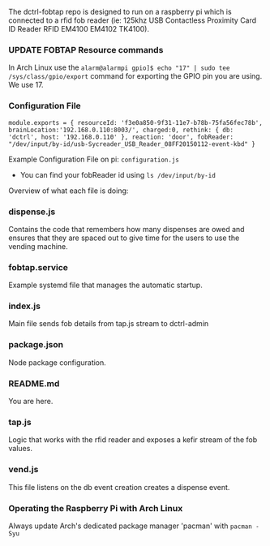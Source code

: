 The dctrl-fobtap repo is designed to run on a raspberry pi which is connected to a rfid fob reader
(ie: 125khz USB Contactless Proximity Card ID Reader RFID EM4100 EM4102 TK4100).

### UPDATE FOBTAP Resource commands

In Arch Linux use the `alarm@alarmpi gpio]$ echo "17" | sudo tee /sys/class/gpio/export` command for exporting the GPIO pin you are using. We use 17.

### Configuration File
`module.exports = {
        resourceId: 'f3e0a850-9f31-11e7-b78b-75fa56fec78b',
        brainLocation:'192.168.0.110:8003/',
        charged:0,
        rethink: {
                db: 'dctrl',
                host: '192.168.0.110'
        },
        reaction: 'door',
        fobReader: "/dev/input/by-id/usb-Sycreader_USB_Reader_08FF20150112-event-kbd"
}`

Example Configuration File on pi: `configuration.js`
- You can find your fobReader id using `ls /dev/input/by-id`




Overview of what each file is doing:

### dispense.js
Contains the code that remembers how many dispenses are owed and ensures that they are spaced out to give time for the users to use the vending machine.

### fobtap.service
Example systemd file that manages the automatic startup.

### index.js
Main file sends fob details from tap.js stream to dctrl-admin

### package.json
Node package configuration.

### README.md
You are here.

### tap.js
Logic that works with the rfid reader and exposes a kefir stream of the fob values.

### vend.js
This file listens on the db event creation creates a dispense event.

### Operating the Raspberry Pi with Arch Linux
Always update Arch's dedicated package manager 'pacman' with
`pacman -Syu`
